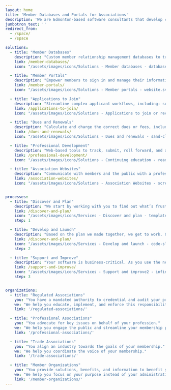 ```yaml
---
layout: home
title: 'Member Databases and Portals for Associations'
description: 'We are Edmonton-based software consultants that develop cloud-based software that fits the rules, bylaws, and regulatory requirements of associations.'
jumbotron_text: ''
redirect_from:
  - /space/
  - /space

solutions:
  - title: "Member Databases"
    description: "Custom member relationship management databases to track anything, including: demographics, activity or history, applications, discipline, and continuing education."
    link: /member-databases/
    icon: "/assets/images/icons/Solutions - Member databases - database.svg"

  - title: "Member Portals"
    description: "Empower members to sign in and manage their information, submit payments, request changes to their status, and download secure files."
    link: /member-portals/
    icon: "/assets/images/icons/Solutions - Member portals - website.svg"

  - title: "Applications to Join"
    description: "Streamline complex applicant workflows, including: submissions, references, payments, committee reviews, revisions, and approvals."
    link: /applications-to-join/
    icon: "/assets/images/icons/Solutions - Applications to join or reclassify - user-add.svg"

  - title: "Dues and Renewals"
    description: "Calculate and charge the correct dues or fees, including for complex statuses and changes. Full financial reporting."
    link: /dues-and-renewals/
    icon: "/assets/images/icons/Solutions - Dues and renewals - sand-clock.svg"

  - title: "Professional Development"
    description: "Web-based tools to track, submit, roll forward, and audit all required annual continuing education."
    link: /professional-development/
    icon: "/assets/images/icons/Solutions - Continuing education - readme.svg"

  - title: "Association Websites"
    description: "Communicate with members and the public with a professional, easy-to-update website."
    link: /association-websites/
    icon: "/assets/images/icons/Solutions - Association Websites - screen.svg"


processes:
  - title: "Discover and Plan"
    description: "We start by working with you to find out what’s frustrating you, clarify your goals, and understand your unique requirements. Your expertise in your association’s needs, combined with ours in association software development means we will make a plan to build exactly what your organization needs."
    link: /discover-and-plan/
    icon: "/assets/images/icons/Services - Discover and plan - template.svg"
    step: 1

  - title: "Develop and Launch"
    description: "Based on the plan we made together, we get to work. Our regular update meetings keep you informed of our progress and the project moving smoothly. Clear feedback loops mean there is no guesswork and no surprises. Then we launch!"
    link: /discover-and-plan/
    icon: "/assets/images/icons/Services - Develop and launch - code-slash.svg"
    step: 2

  - title: "Support and Improve"
    description: "Your software is business-critical. As you use the new software within your organization and with your members, new ideas for improvements, new use cases, and new processes will come up. We work together long after the first launch to continually improve your software and keep it well-maintained."
    link: /support-and-improve/
    icon: "/assets/images/icons/Services - Support and improve2 - infinity.svg"
    step: 3


organizations:
  - title: "Regulated Associations"
    you: "You have a mandated authority to credential and audit your profession or industry."
    we: "We help you educate, implement, and enforce this responsibility."
    link: '/regulated-associations/'

  - title: "Professional Associations"
    you: "You advocate for key issues on behalf of your profession."
    we: "We help you engage the public and streamline your membership processes."
    link: '/professional-associations/'

  - title: "Trade Associations"
    you: "You align an industry towards the goals of your membership."
    we: "We help you coordinate the voice of your membership."
    link: '/trade-associations/'

  - title: "Member Organizations"
    you: "You provide solutions, benefits, and information to benefit your members."
    we: "We help you focus on your purpose instead of your administration."
    link: '/member-organizations/'
---
```


